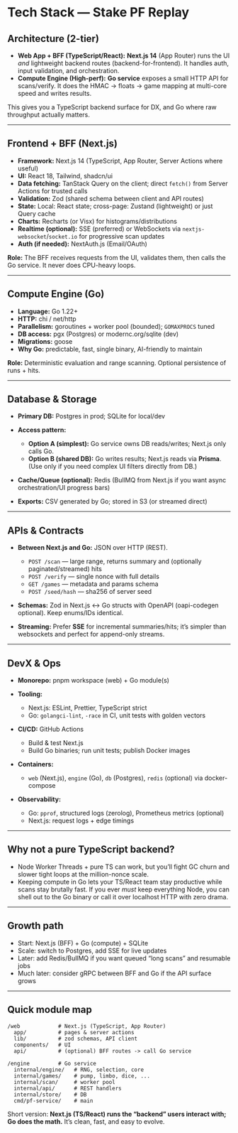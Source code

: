 # Tech Stack — Stake PF Replay

## Architecture (2-tier)

* **Web App + BFF (TypeScript/React):** **Next.js 14** (App Router) runs the UI *and* lightweight backend routes (backend-for-frontend). It handles auth, input validation, and orchestration.
* **Compute Engine (High-perf):** **Go service** exposes a small HTTP API for scans/verify. It does the HMAC → floats → game mapping at multi-core speed and writes results.

This gives you a TypeScript backend surface for DX, and Go where raw throughput actually matters.

---

## Frontend + BFF (Next.js)

* **Framework:** Next.js 14 (TypeScript, App Router, Server Actions where useful)
* **UI:** React 18, Tailwind, shadcn/ui
* **Data fetching:** TanStack Query on the client; direct `fetch()` from Server Actions for trusted calls
* **Validation:** Zod (shared schema between client and API routes)
* **State:** Local: React state; cross-page: Zustand (lightweight) or just Query cache
* **Charts:** Recharts (or Visx) for histograms/distributions
* **Realtime (optional):** SSE (preferred) or WebSockets via `nextjs-websocket`/`socket.io` for progressive scan updates
* **Auth (if needed):** NextAuth.js (Email/OAuth)

**Role:** The BFF receives requests from the UI, validates them, then calls the Go service. It never does CPU-heavy loops.

---

## Compute Engine (Go)

* **Language:** Go 1.22+
* **HTTP:** chi / net/http
* **Parallelism:** goroutines + worker pool (bounded); `GOMAXPROCS` tuned
* **DB access:** pgx (Postgres) or modernc.org/sqlite (dev)
* **Migrations:** goose
* **Why Go:** predictable, fast, single binary, AI-friendly to maintain

**Role:** Deterministic evaluation and range scanning. Optional persistence of runs + hits.

---

## Database & Storage

* **Primary DB:** Postgres in prod; SQLite for local/dev
* **Access pattern:**

  * **Option A (simplest):** Go service owns DB reads/writes; Next.js only calls Go.
  * **Option B (shared DB):** Go writes results; Next.js reads via **Prisma**. (Use only if you need complex UI filters directly from DB.)
* **Cache/Queue (optional):** Redis (BullMQ from Next.js if you want async orchestration/UI progress bars)
* **Exports:** CSV generated by Go; stored in S3 (or streamed direct)

---

## APIs & Contracts

* **Between Next.js and Go:** JSON over HTTP (REST).

  * `POST /scan` — large range, returns summary and (optionally paginated/streamed) hits
  * `POST /verify` — single nonce with full details
  * `GET /games` — metadata and params schema
  * `POST /seed/hash` — sha256 of server seed
* **Schemas:** Zod in Next.js ↔ Go structs with OpenAPI (oapi-codegen optional). Keep enums/IDs identical.
* **Streaming:** Prefer **SSE** for incremental summaries/hits; it’s simpler than websockets and perfect for append-only streams.

---

## DevX & Ops

* **Monorepo:** pnpm workspace (web) + Go module(s)
* **Tooling:**

  * Next.js: ESLint, Prettier, TypeScript strict
  * Go: `golangci-lint`, `-race` in CI, unit tests with golden vectors
* **CI/CD:** GitHub Actions

  * Build & test Next.js
  * Build Go binaries; run unit tests; publish Docker images
* **Containers:**

  * `web` (Next.js), `engine` (Go), `db` (Postgres), `redis` (optional) via docker-compose
* **Observability:**

  * Go: `pprof`, structured logs (zerolog), Prometheus metrics (optional)
  * Next.js: request logs + edge timings

---

## Why not a pure TypeScript backend?

* Node Worker Threads + pure TS can work, but you’ll fight GC churn and slower tight loops at the million-nonce scale.
* Keeping compute in Go lets your TS/React team stay productive while scans stay brutally fast. If you ever *must* keep everything Node, you can shell out to the Go binary or call it over localhost HTTP with zero drama.

---

## Growth path

* Start: Next.js (BFF) + Go (compute) + SQLite
* Scale: switch to Postgres, add SSE for live updates
* Later: add Redis/BullMQ if you want queued “long scans” and resumable jobs
* Much later: consider gRPC between BFF and Go if the API surface grows

---

## Quick module map

```
/web            # Next.js (TypeScript, App Router)
  app/          # pages & server actions
  lib/          # zod schemas, API client
  components/   # UI
  api/          # (optional) BFF routes -> call Go service

/engine         # Go service
  internal/engine/   # RNG, selection, core
  internal/games/    # pump, limbo, dice, ...
  internal/scan/     # worker pool
  internal/api/      # REST handlers
  internal/store/    # DB
  cmd/pf-service/    # main
```

Short version: **Next.js (TS/React) runs the “backend” users interact with; Go does the math.** It’s clean, fast, and easy to evolve.
